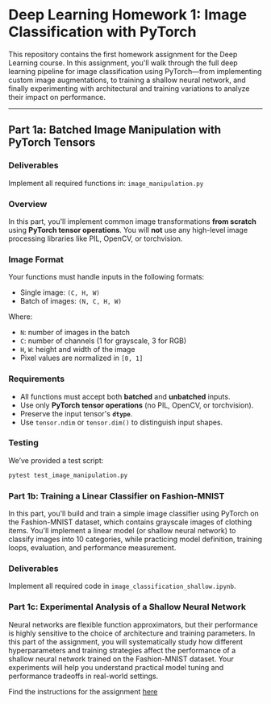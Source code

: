 # Deep Learning Homework 1: Image Classification with PyTorch

This repository contains the first homework assignment for the Deep Learning course. In this assignment, you'll walk through the full deep learning pipeline for image classification using PyTorch—from implementing custom image augmentations, to training a shallow neural network, and finally experimenting with architectural and training variations to analyze their impact on performance.

---

## Part 1a: Batched Image Manipulation with PyTorch Tensors

### Deliverables
Implement all required functions in: `image_manipulation.py`

### Overview

In this part, you'll implement common image transformations **from scratch** using **PyTorch tensor operations**. You will **not** use any high-level image processing libraries like PIL, OpenCV, or torchvision.

### Image Format

Your functions must handle inputs in the following formats:

- Single image: `(C, H, W)`
- Batch of images: `(N, C, H, W)`

Where:
- `N`: number of images in the batch  
- `C`: number of channels (1 for grayscale, 3 for RGB)  
- `H`, `W`: height and width of the image  
- Pixel values are normalized in `[0, 1]`

### Requirements

- All functions must accept both **batched** and **unbatched** inputs.
- Use only **PyTorch tensor operations** (no PIL, OpenCV, or torchvision).
- Preserve the input tensor's **`dtype`**.
- Use `tensor.ndim` or `tensor.dim()` to distinguish input shapes.

### Testing

We’ve provided a test script:

```bash
pytest test_image_manipulation.py
```

### Part 1b: Training a Linear Classifier on Fashion-MNIST
In this part, you'll build and train a simple image classifier using PyTorch on the Fashion-MNIST dataset, which contains grayscale images of clothing items. You'll implement a linear model (or shallow neural network) to classify images into 10 categories, while practicing model definition, training loops, evaluation, and performance measurement.


### Deliverables
Implement all required code in `image_classification_shallow.ipynb`. 


### Part 1c: Experimental Analysis of a Shallow Neural Network

Neural networks are flexible function approximators, but their performance is highly sensitive to the choice of architecture and training parameters. In this part of the assignment, you will systematically study how different hyperparameters and training strategies affect the performance of a shallow neural network trained on the Fashion-MNIST dataset. Your experiments will help you understand practical model tuning and performance tradeoffs in real-world settings.

Find the instructions for the assignment [here](hw_1c.md)

